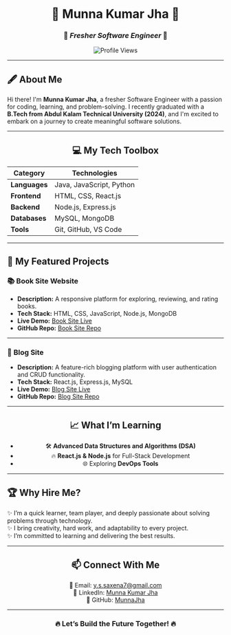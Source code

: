 <div align="center">

# 🌟 **Munna Kumar Jha** 🌟  
### 🚀 *Fresher Software Engineer* 🚀  

![Profile Views](https://komarev.com/ghpvc/?username=MunnaJha&color=blue)  
</div>

---

## 🖋️ **About Me**  
Hi there! I'm **Munna Kumar Jha**, a fresher Software Engineer with a passion for coding, learning, and problem-solving. I recently graduated with a **B.Tech from Abdul Kalam Technical University (2024)**, and I'm excited to embark on a journey to create meaningful software solutions.  

---

<div align="center">

## 💻 **My Tech Toolbox**  
| **Category** | **Technologies** |  
|--------------|-------------------|  
| **Languages** | Java, JavaScript, Python |  
| **Frontend** | HTML, CSS, React.js |  
| **Backend** | Node.js, Express.js |  
| **Databases** | MySQL, MongoDB |  
| **Tools** | Git, GitHub, VS Code |  

</div>

---

## 📂 **My Featured Projects**  

### 📚 **Book Site Website**  
- **Description:** A responsive platform for exploring, reviewing, and rating books.  
- **Tech Stack:** HTML, CSS, JavaScript, Node.js, MongoDB  
- **Live Demo:** [Book Site Live](#)  
- **GitHub Repo:** [Book Site Repo](#)  

---

### 📝 **Blog Site**  
- **Description:** A feature-rich blogging platform with user authentication and CRUD functionality.  
- **Tech Stack:** React.js, Express.js, MySQL  
- **Live Demo:** [Blog Site Live](#)  
- **GitHub Repo:** [Blog Site Repo](#)  

---

<div align="center">

## 📈 **What I’m Learning**  
- 🛠️ **Advanced Data Structures and Algorithms (DSA)**  
- 🔥 **React.js & Node.js** for Full-Stack Development  
- 🌐 Exploring **DevOps Tools**  

</div>

---

## 🏆 **Why Hire Me?**  
✨ I’m a quick learner, team player, and deeply passionate about solving problems through technology.  
✨ I bring creativity, hard work, and adaptability to every project.  
✨ I’m committed to learning and delivering the best results.  

---

<div align="center">

## 📫 **Connect With Me**  

📧 Email: [y.s.saxena7@gmail.com](mailto:y.s.saxena7@gmail.com)  
🔗 LinkedIn: [Munna Kumar Jha](#)  
🐙 GitHub: [MunnaJha](#)  

</div>

---

<div align="center">

### 🔥 **Let’s Build the Future Together!** 🔥  

</div>
